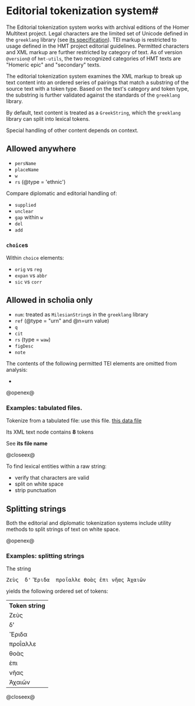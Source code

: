 # Editorial tokenization system#

The Editorial tokenization system works with archival editions of the Homer Multitext project.  Legal characters are the limited set of Unicode defined in the `greeklang` library (see [its specification](http://neelsmith.github.io/greeklang/specs/greek/tokens/Tokens.html)).  TEI markup is restricted to usage defined in the HMT project editorial guidelines.  Permitted characters and XML markup are further restricted by category of text.  As of version `@version@` of `hmt-utils`, the two recognized categories of HMT texts are "Homeric epic" and "secondary" texts.

The editorial tokenization system examines the XML markup to break up text content into an ordered series of pairings that match a substring of the source text with a token type.  Based on the text's category and token type, the substring is further validated against the standards of the `greeklang` library.

By default, text content is treated as a `GreekString`, which the `greeklang` library can split into lexical tokens. 


Special handling of other content depends on context.

## Allowed anywhere

- `persName`
-  `placeName`
- `w`
- `rs` (@type = 'ethnic')

Compare diplomatic and editorial handling of:

- `supplied`
- `unclear`
- `gap` within `w`
- `del`
- `add`

### `choice`s

Within `choice` elements:

- `orig` vs `reg`
- `expan` vs `abbr`
- `sic` vs `corr`




## Allowed in scholia only


- `num`: treated as `MilesianString`s in the `greeklang` library
- `ref` (@type = "urn" and @n=urn value)
- `q`
- `cit`
- `rs` (type = `waw`)
- `figDesc`
-  `note`


The contents of the following permitted TEI elements are omitted from analysis:



-




@openex@

### Examples: tabulated files.
Tokenize from a tabulated file: use this  file.
<a href="../../../specs/data/ethnic.txt"  concordion:set="#ethnics = setHref(#HREF)">this data file</a>

Its XML text node contains <strong  concordion:assertEquals="countTokensInTab(#ethnics)">8</strong> tokens

See <strong assertEquals="echo(#ethnics)">its file name</strong>



@closeex@

To find lexical entities within a raw string:

- verify that characters are valid
- split on white space
-  strip punctuation




## Splitting strings ##


Both the editorial and diplomatic tokenization systems include utility methods to split strings of text on white space.



@openex@

### Examples: splitting strings ###

The string

<pre concordion:set="#raw">Ζεὺς  δ' Ἔριδα  προΐαλλε θοὰς ἐπι νῆας Ἀχαιῶν</pre>

yields the following ordered set of tokens:



 <table concordion:verifyRows="#token : getTokensInString(#raw)">
<tr><th concordion:assertEquals="#token">Token string</th></tr>

<tr><td>Ζεὺς</td></tr>
<tr><td>δ'</td></tr>
<tr><td>Ἔριδα</td></tr>
<tr><td>προΐαλλε</td></tr>
<tr><td>θοὰς</td></tr>
<tr><td>ἐπι</td></tr>
<tr><td>νῆας</td></tr>
<tr><td>Ἀχαιῶν</td></tr>
</table>




@closeex@


